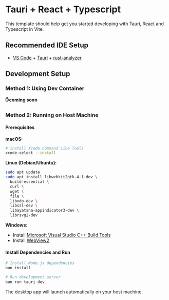 # Tauri + React + Typescript

This template should help get you started developing with Tauri, React and Typescript in Vite.

## Recommended IDE Setup

- [VS Code](https://code.visualstudio.com/) + [Tauri](https://marketplace.visualstudio.com/items?itemName=tauri-apps.tauri-vscode) + [rust-analyzer](https://marketplace.visualstudio.com/items?itemName=rust-lang.rust-analyzer)

## Development Setup

### Method 1: Using Dev Container

**✋coming soon**

### Method 2: Running on Host Machine

#### Prerequisites

**macOS:**
```bash
# Install Xcode Command Line Tools
xcode-select --install
```

**Linux (Debian/Ubuntu):**
```bash
sudo apt update
sudo apt install libwebkit2gtk-4.1-dev \
  build-essential \
  curl \
  wget \
  file \
  libxdo-dev \
  libssl-dev \
  libayatana-appindicator3-dev \
  librsvg2-dev
```

**Windows:**
- Install [Microsoft Visual Studio C++ Build Tools](https://visualstudio.microsoft.com/visual-cpp-build-tools/)
- Install [WebView2](https://developer.microsoft.com/en-us/microsoft-edge/webview2/)

#### Install Dependencies and Run

```bash
# Install Node.js dependencies
bun install

# Run development server
bun run tauri dev
```

The desktop app will launch automatically on your host machine.
